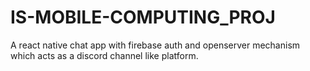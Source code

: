 # IS-MOBILE-COMPUTING_PROJ
A react native chat app with firebase auth and openserver mechanism which acts as a discord channel like platform.
